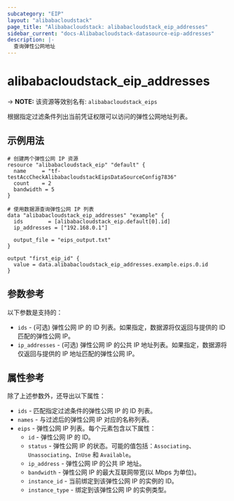 ```yaml
---
subcategory: "EIP"
layout: "alibabacloudstack"
page_title: "Alibabacloudstack: alibabacloudstack_eip_addresses"
sidebar_current: "docs-Alibabacloudstack-datasource-eip-addresses"
description: |- 
  查询弹性公网地址
---
```


# alibabacloudstack_eip_addresses
-> **NOTE:** 该资源等效别名有: `alibabacloudstack_eips`

根据指定过滤条件列出当前凭证权限可以访问的弹性公网地址列表。

## 示例用法

```hcl
# 创建两个弹性公网 IP 资源
resource "alibabacloudstack_eip" "default" {
  name     = "tf-testAccCheckAlibabacloudstackEipsDataSourceConfig7836"
  count    = 2
  bandwidth = 5
}

# 使用数据源查询弹性公网 IP 列表
data "alibabacloudstack_eip_addresses" "example" {
  ids        = [alibabacloudstack_eip.default[0].id]
  ip_addresses = ["192.168.0.1"]

  output_file = "eips_output.txt"
}

output "first_eip_id" {
  value = data.alibabacloudstack_eip_addresses.example.eips.0.id
}
```

## 参数参考

以下参数是支持的：

* `ids` - (可选) 弹性公网 IP 的 ID 列表。如果指定，数据源将仅返回与提供的 ID 匹配的弹性公网 IP。
* `ip_addresses` - (可选) 弹性公网 IP 的公共 IP 地址列表。如果指定，数据源将仅返回与提供的 IP 地址匹配的弹性公网 IP。

## 属性参考

除了上述参数外，还导出以下属性：

* `ids` - 匹配指定过滤条件的弹性公网 IP 的 ID 列表。
* `names` - 与过滤后的弹性公网 IP 对应的名称列表。
* `eips` - 弹性公网 IP 列表。每个元素包含以下属性：
  * `id` - 弹性公网 IP 的 ID。
  * `status` - 弹性公网 IP 的状态。可能的值包括：`Associating`、`Unassociating`、`InUse` 和 `Available`。
  * `ip_address` - 弹性公网 IP 的公共 IP 地址。
  * `bandwidth` - 弹性公网 IP 的最大互联网带宽(以 Mbps 为单位)。
  * `instance_id` - 当前绑定到该弹性公网 IP 的实例的 ID。
  * `instance_type` - 绑定到该弹性公网 IP 的实例类型。

